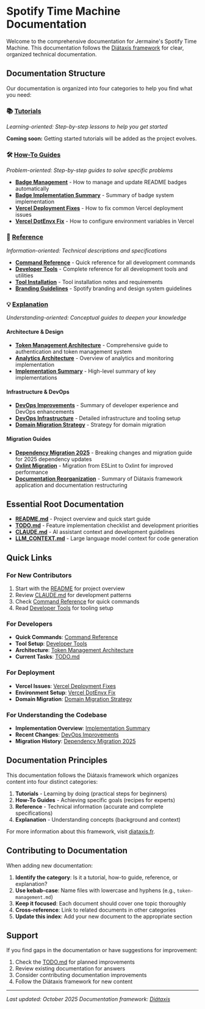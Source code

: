 # Spotify Time Machine Documentation

Welcome to the comprehensive documentation for Jermaine's Spotify Time Machine. This documentation follows the [Diátaxis framework](https://diataxis.fr/) for clear, organized technical documentation.

## Documentation Structure

Our documentation is organized into four categories to help you find what you need:

### 📚 [Tutorials](./tutorials/)

_Learning-oriented: Step-by-step lessons to help you get started_

**Coming soon:** Getting started tutorials will be added as the project evolves.

### 🛠️ [How-To Guides](./how-to-guides/)

_Problem-oriented: Step-by-step guides to solve specific problems_

- **[Badge Management](./how-to-guides/badge-management.md)** - How to manage and update README badges automatically
- **[Badge Implementation Summary](./how-to-guides/badge-implementation-summary.md)** - Summary of badge system implementation
- **[Vercel Deployment Fixes](./how-to-guides/vercel-deployment-fixes.md)** - How to fix common Vercel deployment issues
- **[Vercel DotEnvx Fix](./how-to-guides/vercel-dotenvx-fix.md)** - How to configure environment variables in Vercel

### 📖 [Reference](./reference/)

_Information-oriented: Technical descriptions and specifications_

- **[Command Reference](./reference/command-reference.md)** - Quick reference for all development commands
- **[Developer Tools](./reference/developer-tools.md)** - Complete reference for all development tools and utilities
- **[Tool Installation](./reference/tool-installation.md)** - Tool installation notes and requirements
- **[Branding Guidelines](./reference/branding-guidelines.md)** - Spotify branding and design system guidelines

### 💡 [Explanation](./explanation/)

_Understanding-oriented: Conceptual guides to deepen your knowledge_

#### Architecture & Design

- **[Token Management Architecture](./explanation/token-management-architecture.md)** - Comprehensive guide to authentication and token management system
- **[Analytics Architecture](./explanation/analytics-architecture.md)** - Overview of analytics and monitoring implementation
- **[Implementation Summary](./explanation/implementation-summary.md)** - High-level summary of key implementations

#### Infrastructure & DevOps

- **[DevOps Improvements](./explanation/devops-improvements.md)** - Summary of developer experience and DevOps enhancements
- **[DevOps Infrastructure](./explanation/devops-infrastructure.md)** - Detailed infrastructure and tooling setup
- **[Domain Migration Strategy](./explanation/domain-migration-strategy.md)** - Strategy for domain migration

#### Migration Guides

- **[Dependency Migration 2025](./explanation/dependency-migration-2025.md)** - Breaking changes and migration guide for 2025 dependency updates
- **[Oxlint Migration](./explanation/oxlint-migration.md)** - Migration from ESLint to Oxlint for improved performance
- **[Documentation Reorganization](./explanation/documentation-reorganization.md)** - Summary of Diátaxis framework application and documentation restructuring

## Essential Root Documentation

- **[README.md](../README.md)** - Project overview and quick start guide
- **[TODO.md](../TODO.md)** - Feature implementation checklist and development priorities
- **[CLAUDE.md](../CLAUDE.md)** - AI assistant context and development guidelines
- **[LLM_CONTEXT.md](../LLM_CONTEXT.md)** - Large language model context for code generation

## Quick Links

### For New Contributors

1. Start with the [README](../README.md) for project overview
2. Review [CLAUDE.md](../CLAUDE.md) for development patterns
3. Check [Command Reference](./reference/command-reference.md) for quick commands
4. Read [Developer Tools](./reference/developer-tools.md) for tooling setup

### For Developers

- **Quick Commands**: [Command Reference](./reference/command-reference.md)
- **Tool Setup**: [Developer Tools](./reference/developer-tools.md)
- **Architecture**: [Token Management Architecture](./explanation/token-management-architecture.md)
- **Current Tasks**: [TODO.md](../TODO.md)

### For Deployment

- **Vercel Issues**: [Vercel Deployment Fixes](./how-to-guides/vercel-deployment-fixes.md)
- **Environment Setup**: [Vercel DotEnvx Fix](./how-to-guides/vercel-dotenvx-fix.md)
- **Domain Migration**: [Domain Migration Strategy](./explanation/domain-migration-strategy.md)

### For Understanding the Codebase

- **Implementation Overview**: [Implementation Summary](./explanation/implementation-summary.md)
- **Recent Changes**: [DevOps Improvements](./explanation/devops-improvements.md)
- **Migration History**: [Dependency Migration 2025](./explanation/dependency-migration-2025.md)

## Documentation Principles

This documentation follows the Diátaxis framework which organizes content into four distinct categories:

1. **Tutorials** - Learning by doing (practical steps for beginners)
2. **How-To Guides** - Achieving specific goals (recipes for experts)
3. **Reference** - Technical information (accurate and complete specifications)
4. **Explanation** - Understanding concepts (background and context)

For more information about this framework, visit [diataxis.fr](https://diataxis.fr/).

## Contributing to Documentation

When adding new documentation:

1. **Identify the category**: Is it a tutorial, how-to guide, reference, or explanation?
2. **Use kebab-case**: Name files with lowercase and hyphens (e.g., `token-management.md`)
3. **Keep it focused**: Each document should cover one topic thoroughly
4. **Cross-reference**: Link to related documents in other categories
5. **Update this index**: Add your new document to the appropriate section

## Support

If you find gaps in the documentation or have suggestions for improvement:

1. Check the [TODO.md](../TODO.md) for planned improvements
2. Review existing documentation for answers
3. Consider contributing documentation improvements
4. Follow the Diátaxis framework for new content

---

_Last updated: October 2025_
_Documentation framework: [Diátaxis](https://diataxis.fr/)_
